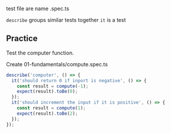 
test file are name <name>.spec.ts

`describe` groups similar tests together
`it` is a test

## Practice

Test the computer function. 

Create 01-fundamentals/compute.spec.ts

```ts
describe('computer', () => {
  it('should return 0 if inport is negative', () => {
    const result = compute(-1);
    expect(result).toBe(0);
  });
  it('should increment the input if it is positive', () => {
    const result = compute(1);
    expect(result).toBe(2);
  });
});
```